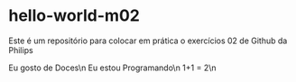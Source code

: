 # hello-world-m02
Este é um repositório para colocar em prática o exercícios 02 de Github da Philips

Eu gosto de Doces\n
Eu estou Programando\n
1+1 = 2\n
